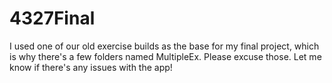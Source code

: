 # 4327Final
I used one of our old exercise builds as the base for my final project, which is why there's a few folders named MultipleEx. Please excuse those. Let me know if there's any issues with the app!
